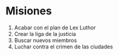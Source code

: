 # Misiones

1. Acabar con el plan de Lex Luthor
2. Crear la liga de la justicia
3. Buscar nuevos miembros
4. Luchar contra el crimen de las ciudades
